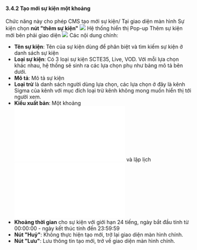 #### 3.4.2 Tạo mới sự kiện một khoảng
Chức năng này cho phép CMS tạo mới sự kiện/
Tại giao diện màn hình Sự kiện chọn **nút "thêm sự kiện"**
![](/images/Add_event.png)
Hệ thống hiển thị Pop-up Thêm sự kiện mới bên phải giao diện
![](/images/Popup_add_event.png)
Các nội dung chính:

* **Tên sự kiện**: Tên của sự kiện dùng để phân biệt và tìm kiếm sự kiện ở danh sách sự kiện
* **Loại sự kiện**: Có 3 loại sự kiện SCTE35, Live, VOD. Với mỗi lựa chọn khác nhau, hệ thống sẽ sinh ra các lựa chọn phụ như bảng mô tả bên dưới.
* **Mô tả**: Mô tả sự kiện
* **Loại trừ** là danh sách người dùng lựa chọn, các lựa chọn ở đây là kênh Sigma của kênh với mục đích loại trừ kênh không mong muốn hiển thị tới người xem.
* **Kiểu xuất bản**: Một khoảng ![](/Detail_Channel_LRM/Event_OneTime/Create_Event.md)  và lập lịch ![](/Detail_Channel_LRM/Event_Schedule/Create_Event_Schedule.md)
* **Khoảng thời gian** cho sự kiện với giới hạn 24 tiếng, ngày bắt đầu tính từ 00:00:00 - ngày kết thúc tính đến 23:59:59
* **Nút "Huỷ"**: Không thực hiện tạo mới, trở lại giao diện màn hình chính.
* **Nút "Lưu"**: Lưu thông tin tạo mới, trở về giao diện màn hình chính.

 

